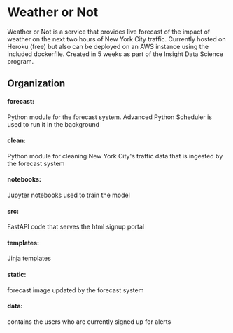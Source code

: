 # Weather or Not
Weather or Not is a service that provides live forecast of the impact of weather on the next two hours of New York City traffic. Currently hosted on Heroku (free) but also can be deployed on an AWS instance using the included dockerfile. Created in 5 weeks as part of the Insight Data Science program.

## Organization
#### forecast: 
Python module for the forecast system. Advanced Python Scheduler is used to run it in the background
#### clean: 
Python module for cleaning New York City's traffic data that is ingested by the forecast system
#### notebooks:
Jupyter notebooks used to train the model
#### src:
FastAPI code that serves the html signup portal
#### templates: 
Jinja templates
#### static: 
forecast image updated by the forecast system
#### data: 
contains the users who are currently signed up for alerts

